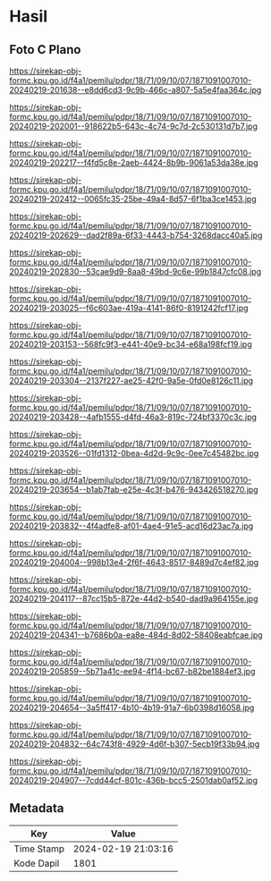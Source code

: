 # Hasil

## Foto C Plano

https://sirekap-obj-formc.kpu.go.id/f4a1/pemilu/pdpr/18/71/09/10/07/1871091007010-20240219-201638--e8dd6cd3-9c9b-466c-a807-5a5e4faa364c.jpg

https://sirekap-obj-formc.kpu.go.id/f4a1/pemilu/pdpr/18/71/09/10/07/1871091007010-20240219-202001--918622b5-643c-4c74-9c7d-2c530131d7b7.jpg

https://sirekap-obj-formc.kpu.go.id/f4a1/pemilu/pdpr/18/71/09/10/07/1871091007010-20240219-202217--f4fd5c8e-2aeb-4424-8b9b-9061a53da38e.jpg

https://sirekap-obj-formc.kpu.go.id/f4a1/pemilu/pdpr/18/71/09/10/07/1871091007010-20240219-202412--0065fc35-25be-49a4-8d57-6f1ba3ce1453.jpg

https://sirekap-obj-formc.kpu.go.id/f4a1/pemilu/pdpr/18/71/09/10/07/1871091007010-20240219-202629--dad2f89a-6f33-4443-b754-3268dacc40a5.jpg

https://sirekap-obj-formc.kpu.go.id/f4a1/pemilu/pdpr/18/71/09/10/07/1871091007010-20240219-202830--53cae9d9-8aa8-49bd-9c6e-99b1847cfc08.jpg

https://sirekap-obj-formc.kpu.go.id/f4a1/pemilu/pdpr/18/71/09/10/07/1871091007010-20240219-203025--f6c603ae-419a-4141-86f0-8191242fcf17.jpg

https://sirekap-obj-formc.kpu.go.id/f4a1/pemilu/pdpr/18/71/09/10/07/1871091007010-20240219-203153--568fc9f3-e441-40e9-bc34-e68a198fcf19.jpg

https://sirekap-obj-formc.kpu.go.id/f4a1/pemilu/pdpr/18/71/09/10/07/1871091007010-20240219-203304--2137f227-ae25-42f0-9a5e-0fd0e8126c11.jpg

https://sirekap-obj-formc.kpu.go.id/f4a1/pemilu/pdpr/18/71/09/10/07/1871091007010-20240219-203428--4afb1555-d4fd-46a3-819c-724bf3370c3c.jpg

https://sirekap-obj-formc.kpu.go.id/f4a1/pemilu/pdpr/18/71/09/10/07/1871091007010-20240219-203526--01fd1312-0bea-4d2d-9c9c-0ee7c45482bc.jpg

https://sirekap-obj-formc.kpu.go.id/f4a1/pemilu/pdpr/18/71/09/10/07/1871091007010-20240219-203654--b1ab7fab-e25e-4c3f-b476-943426518270.jpg

https://sirekap-obj-formc.kpu.go.id/f4a1/pemilu/pdpr/18/71/09/10/07/1871091007010-20240219-203832--4f4adfe8-af01-4ae4-91e5-acd16d23ac7a.jpg

https://sirekap-obj-formc.kpu.go.id/f4a1/pemilu/pdpr/18/71/09/10/07/1871091007010-20240219-204004--998b13e4-2f6f-4643-8517-8489d7c4ef82.jpg

https://sirekap-obj-formc.kpu.go.id/f4a1/pemilu/pdpr/18/71/09/10/07/1871091007010-20240219-204117--87cc15b5-872e-44d2-b540-dad9a964155e.jpg

https://sirekap-obj-formc.kpu.go.id/f4a1/pemilu/pdpr/18/71/09/10/07/1871091007010-20240219-204341--b7686b0a-ea8e-484d-8d02-58408eabfcae.jpg

https://sirekap-obj-formc.kpu.go.id/f4a1/pemilu/pdpr/18/71/09/10/07/1871091007010-20240219-205859--5b71a41c-ee94-4f14-bc67-b82be1884ef3.jpg

https://sirekap-obj-formc.kpu.go.id/f4a1/pemilu/pdpr/18/71/09/10/07/1871091007010-20240219-204654--3a5ff417-4b10-4b19-91a7-6b0398d16058.jpg

https://sirekap-obj-formc.kpu.go.id/f4a1/pemilu/pdpr/18/71/09/10/07/1871091007010-20240219-204832--64c743f8-4929-4d6f-b307-5ecb19f33b94.jpg

https://sirekap-obj-formc.kpu.go.id/f4a1/pemilu/pdpr/18/71/09/10/07/1871091007010-20240219-204907--7cdd44cf-801c-436b-bcc5-2501dab0af52.jpg


## Metadata

| Key        | Value               |
| ---------- | ------------------- |
| Time Stamp | 2024-02-19 21:03:16 |
| Kode Dapil | 1801                |



